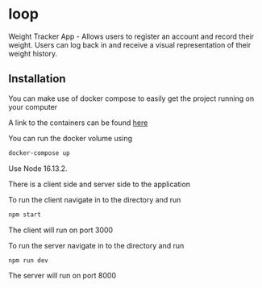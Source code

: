# loop
Weight Tracker App - Allows users to register an account and record their weight. Users can log back in and receive a visual representation of their weight history.

## Installation

You can make use of docker compose to easily get the project running on your computer

A link to the containers can be found [here](https://hub.docker.com/r/masoodgool/loop)

You can run the docker volume using 

```bash
docker-compose up
```

Use Node 16.13.2.

There is a client side and server side to the application

To run the client navigate in to the directory and run 

```bash
npm start
```

The client will run on port 3000

To run the server navigate in to the directory and run 

```bash
npm run dev
```

The server will run on port 8000